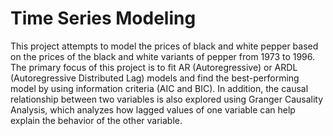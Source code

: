 # Time Series Modeling
This project attempts to model the prices of black and white pepper based on the prices of the black and white variants of pepper from 1973 to 1996. The primary focus of this project is to fit AR (Autoregressive) or ARDL (Autoregressive Distributed Lag) models and find the best-performing model by using information criteria (AIC and BIC). In addition, the causal relationship between two variables is also explored using Granger Causality Analysis, which analyzes how lagged values of one variable can help explain the behavior of the other variable.
